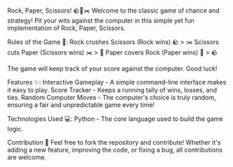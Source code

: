 Rock, Paper, Scissors! 🪨📄✂️
Welcome to the classic game of chance and strategy! Pit your wits against the computer in this simple yet fun implementation of Rock, Paper, Scissors.

Rules of the Game 📜:
Rock crushes Scissors (Rock wins) 🪨 > ✂️
Scissors cuts Paper (Scissors wins) ✂️ > 📄
Paper covers Rock (Paper wins) 📄 > 🪨

The game will keep track of your score against the computer. Good luck!

Features ✨:
Interactive Gameplay - A simple command-line interface makes it easy to play.
Score Tracker - Keeps a running tally of wins, losses, and ties.
Random Computer Moves - The computer's choice is truly random, ensuring a fair and unpredictable game every time! 

Technologies Used 💻:
Python - The core language used to build the game logic.

Contribution 🤝
Feel free to fork the repository and contribute! Whether it's adding a new feature, improving the code, or fixing a bug, all contributions are welcome.